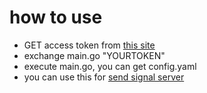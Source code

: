 # how to use
* GET access token from [this site](https://home.nature.global/)
* exchange main.go "YOURTOKEN"
* execute main.go, you can get config.yaml
* you can use this for [send signal server](https://github.com/NaoyaTabakomori/send-remo-signals-server )
